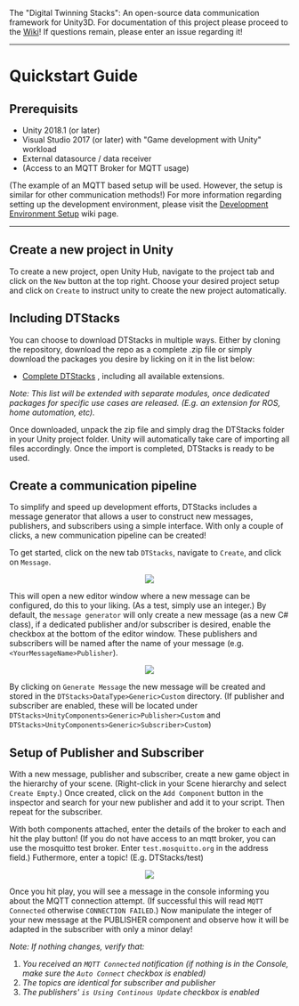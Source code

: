 
The "Digital Twinning Stacks": An open-source data communication framework for Unity3D.
For documentation of this project please proceed to the [Wiki](https://github.com/fate4gle/DTStacks/wiki)! If questions remain, please enter an issue regarding it!

***
# Quickstart Guide

## Prerequisits 
* Unity 2018.1 (or later)
* Visual Studio 2017 (or later) with "Game development with Unity" workload
* External datasource / data receiver
* (Access to an MQTT Broker for MQTT usage)

(The example of an MQTT based setup will be used. However, the setup is similar for other communication methods!)
For more information regarding setting up the development environment, please visit the [Development Environment Setup](https://github.com/fate4gle/DTStacks/wiki/Development-Environment-Setup) wiki page.


***

## Create a new project in Unity 

To create a new project, open Unity Hub, navigate to the project tab and click on the `New` button at the top right.
Choose your desired project setup and click on `Create` to instruct unity to create the new project automatically.

## Including DTStacks

You can choose to download DTStacks in multiple ways. Either by cloning the repository, download the repo as a complete .zip file or simply download the packages you desire by licking on it in the list below:

* <a id="raw-url" href="https://github.com/fate4gle/DTStacks/archive/refs/tags/V1.0.zip">Complete DTStacks</a> , including all available extensions.

_Note: This list will be extended with separate modules, once dedicated packages for specific use cases are released. (E.g. an extension for ROS, home automation, etc)._

Once downloaded, unpack the zip file and simply drag the DTStacks folder in your Unity project folder. Unity will automatically take care of importing all files accordingly. Once the import is completed, DTStacks is ready to be used.

## Create a communication pipeline
To simplify and speed up development efforts, DTStacks includes a message generator that allows a user to construct new messages, publishers, and subscribers using a simple interface. With only a couple of clicks, a new communication pipeline can be created!

To get started, click on the new tab `DTStacks`, navigate to `Create`, and click on `Message`. 

<p align="center">
  <img src="https://github.com/fate4gle/MirrorLabs_Release/blob/main/RM_Graphics/DTStack_Message.gif" />
</p>

This will open a new editor window where a new message can be configured, do this to your liking. (As a test, simply use an integer.) By default, the `message generator` will only create a new message (as a new C# class), if a dedicated publisher and/or subscriber is desired, enable the checkbox at the bottom of the editor window. These publishers and subscribers will be named after the name of your message (e.g. `<YourMessageName>Publisher`).

<p align="center">
  <img src="https://github.com/fate4gle/MirrorLabs_Release/blob/main/RM_Graphics/DTStack_MessageCreation.gif" />
</p>

By clicking on `Generate Message` the new message will be created and stored in the `DTStacks>DataType>Generic>Custom` directory. (If publisher and subscriber are enabled, these will be located under `DTStacks>UnityComponents>Generic>Publisher>Custom` and `DTStacks>UnityComponents>Generic>Subscriber>Custom`)

## Setup of Publisher and Subscriber

With a new message, publisher and subscriber, create a new game object in the hierarchy of your scene. (Right-click in your Scene hierarchy and select `Create Empty`.) Once created, click on the `Add Component` button in the inspector and search for your new publisher and add it to your script. Then repeat for the subscriber. 

With both components attached, enter the details of the broker to each and hit the play button! (If you do not have access to an mqtt broker, you can use the mosquitto test broker. Enter `test.mosquitto.org` in the address field.) Futhermore, enter a topic! (E.g. DTStacks/test) 

<p align="center">
  <img src="https://github.com/fate4gle/MirrorLabs_Release/blob/main/RM_Graphics/Unity_SubscriberConfiguration.gif" />
</p>


Once you hit play, you will see a message in the console informing you about the MQTT connection attempt. (If successful this will read `MQTT Connected` otherwise `CONNECTION FAILED`.) Now manipulate the integer of your new message at the PUBLISHER component and observe how it will be adapted in the subscriber with only a minor delay! 

_Note: If nothing changes, verify that:_
1. _You received an `MQTT Connected` notification (if nothing is in the Console, make sure the `Auto Connect` checkbox is enabled)_
2. _The topics are identical for subscriber and publisher_
3. _The publishers' `is Using Continous Update` checkbox is enabled_


